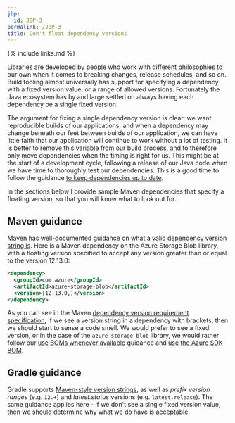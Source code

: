 ```yaml
---
jbp:
  id: JBP-3
permalink: /JBP-3
title: Don't float dependency versions
---
```


{% include links.md %}

Libraries are developed by people who work with different philosophies to our own when it comes to breaking changes, release schedules, and so on. Build tooling almost universally has support for specifying a dependency with a fixed version value, or a range of allowed versions. Fortunately the Java ecosystem has by and large settled on always having each dependency be a single fixed version.

The argument for fixing a single dependency version is clear: we want reproducible builds of our applications, and when a dependency may change beneath our feet between builds of our application, we can have little faith that our application will continue to work without a lot of testing. It is better to remove this variable from our build process, and to therefore only move dependencies when the timing is right for us. This might be at the start of a development cycle, following a release of our Java code when we have time to thoroughly test our dependencies. This is a good time to follow the guidance [to keep dependencies up to date](/JPB-4).

In the sections below I provide sample Maven dependencies that specify a floating version, so that you will know what to look out for.

## Maven guidance

Maven has well-documented guidance on what a [valid dependency version string is](https://maven.apache.org/pom.html#Dependency_Version_Requirement_Specification). Here is a Maven dependency on the Azure Storage Blob library, with a floating version specified to accept any version greater than or equal to the version 12.13.0:

```xml
<dependency>
  <groupId>com.azure</groupId>
  <artifactId>azure-storage-blob</artifactId>
  <version>[12.13.0,)</version>
</dependency>
```

As you can see in the Maven [dependency version requirement specification](https://maven.apache.org/pom.html#Dependency_Version_Requirement_Specification), if we see a version string in a dependency with brackets, then we should start to sense a code smell. We would prefer to see a fixed version, or in the case of the `azure-storage-blob` library, we would rather follow our [use BOMs whenever available](/JBP-1) guidance and [use the Azure SDK BOM](/AZSDK-1).

## Gradle guidance

Gradle supports [Maven-style version strings](https://docs.gradle.org/current/userguide/single_versions.html), as well as *prefix version ranges* (e.g. `12.+`) and *latest.status* versions (e.g. `latest.release`). The same guidance applies here - if we don't see a single fixed version value, then we should determine why what we do have is acceptable. 